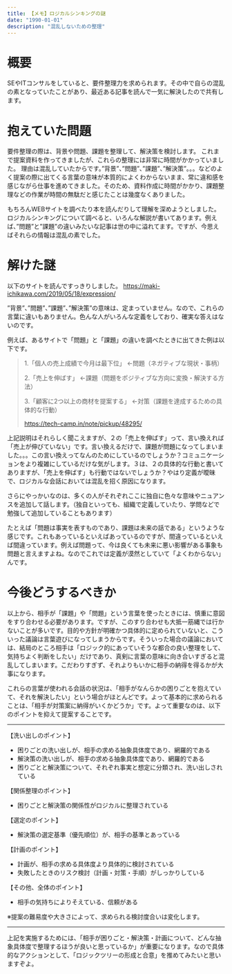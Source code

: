 ```yaml
---
title: 【メモ】ロジカルシンキングの謎
date: "1990-01-01"
description: "混乱しないための整理"
---
```


# 概要

SEやITコンサルをしていると、要件整理力を求められます。その中で自らの混乱の素となっていたことがあり、最近ある記事を読んで一気に解決したので共有します。

# 抱えていた問題

要件整理の際は、背景や問題、課題を整理して、解決策を検討します。
これまで提案資料を作ってきましたが、これらの整理には非常に時間がかかっていました。
理由は混乱していたからです。”背景”、”問題”、”課題”、”解決策”。。。などのよく提案の際に出てくる言葉の意味が本質的によくわからないまま、常に違和感を感じながら仕事を進めてきました。そのため、資料作成に時間がかかり、課題整理などの作業が時間の無駄だと感じたことは幾度なくありました。

もちろんWEBサイトを調べたり本を読んだりして理解を深めようとしました。ロジカルシンキングについて調べると、いろんな解説が書いてあります。例えば、”問題”と”課題”の違いみたいな記事は世の中に溢れてます。ですが、今思えばそれらの情報は混乱の素でした。

# 解けた謎

以下のサイトを読んですっきりしました。
https://maki-ichikawa.com/2019/05/18/expression/

”背景”、”問題”、”課題”、”解決策”の意味は、定まっていません。なので、これらの言葉に違いもありません。色んな人がいろんな定義をしており、確実な答えはないのです。

例えば、あるサイトで「問題」と「課題」の違いを調べたときに出てきた例は以下です。

> 1.「個人の売上成績で今月は最下位」
> ←問題（ネガティブな現状・事柄）
> 
> 2.「売上を伸ばす」
> ←課題（問題をポジティブな方向に変換・解決する方法）
> 
> 3.「顧客に2つ以上の商材を提案する」
> ←対策（課題を達成するための具体的な行動）
>
> https://tech-camp.in/note/pickup/48295/

上記説明はそれらしく聞こえますが、２の「売上を伸ばす」って、言い換えれば「売上が伸びていない」です。言い換えるだけで、課題が問題になってしまいました。。。この言い換えってなんのためにしているのでしょうか？コミュニケーションをより複雑にしているだけな気がします。３は、２の具体的な行動と書いてありますが、「売上を伸ばす」も行動ではないでしょうか？やはり定義が曖昧で、ロジカルな会話においては混乱を招く原因になります。

さらにやっかいなのは、多くの人がそれぞれここに独自に色々な意味やニュアンスを追加して話します。（独自といっても、組織で定義していたり、学問などで勉強して追加していることもあります）

たとえば「問題は事実を表すものであり、課題は未来の話である」というような感じです。これもあっているといえばあっているのですが、間違っているといえば間違っています。例えば問題って、今は良くても未来に悪い影響がある事象も問題と言えますよね。なのでこれでは定義が漠然としていて「よくわからない」んです。


# 今後どうするべきか

以上から、相手が「課題」や「問題」という言葉を使ったときには、慎重に意図をすり合わせる必要があります。ですが、このすり合わせも大抵一筋縄では行かないことが多いです。目的や方針が明確かつ具体的に定められていないと、こういった議論は言葉遊びになってしまうからです。そういった場合の議論においては、結局のところ相手は「ロジック的にあっていそうな都合の良い整理をして、気持ちよく判断をしたい」だけであり、真剣に言葉の意味に向き合いすぎると混乱してしまいます。こだわりすぎず、それよりもいかに相手の納得を得るかが大事になります。

これらの言葉が使われる会話の状況は、「相手がなんらかの困りごとを抱えていて、それを解決したい」という場合がほとんどです。よって基本的に求められることは、「相手が対策案に納得がいくかどうか」です。よって重要なのは、以下のポイントを抑えて提案することです。

***

【洗い出しのポイント】
* 困りごとの洗い出しが、相手の求める抽象具体度であり、網羅的である
* 解決策の洗い出しが、相手の求める抽象具体度であり、網羅的である
* 困りごとと解決策について、それぞれ事実と想定に分類され、洗い出しされている

【関係整理のポイント】
* 困りごとと解決策の関係性がロジカルに整理されている

【選定のポイント】
* 解決策の選定基準（優先順位）が、相手の基準とあっている

【計画のポイント】
* 計画が、相手の求める具体度より具体的に検討されている
* 失敗したときのリスク検討（計画・対策・手順）がしっかりしている

【その他、全体のポイント】
* 相手の気持ちによりそえている、信頼がある


※提案の難易度や大きさによって、求められる検討度合いは変化します。

***

上記を実施するためには、「相手が困りごと・解決策・計画について、どんな抽象具体度で整理するほうが良いと思っているか」が重要になります。なので具体的なアクションとして、「ロジックツリーの形成と合意」を推めてみたいと思いますぞよ。

